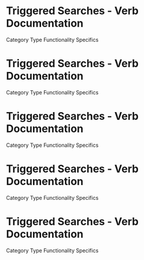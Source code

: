  
# Triggered Searches - Verb Documentation
 
Category                  Type                      Functionality             Specifics                
 
# Triggered Searches - Verb Documentation
 
Category                  Type                      Functionality             Specifics                
 
# Triggered Searches - Verb Documentation
 
Category                  Type                      Functionality             Specifics                
 
# Triggered Searches - Verb Documentation
 
Category                  Type                      Functionality             Specifics                
 
# Triggered Searches - Verb Documentation
 
Category                  Type                      Functionality             Specifics                
